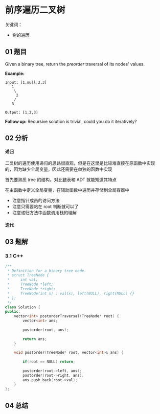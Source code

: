 # 前序遍历二叉树
关键词：

- 树的遍历

## 01 题目

Given a binary tree, return the *preorder* traversal of its nodes' values.

**Example:**

```
Input: [1,null,2,3]
   1
    \
     2
    /
   3

Output: [1,2,3]
```

**Follow up:** Recursive solution is trivial, could you do it iteratively?

## 02 分析

#### 递归

二叉树的遍历使用递归的思路很直观，但是在这里是比较难直接在原函数中实现的，因为缺少全局变量，因此还需要在单独的函数中实现

首先要熟悉 tree 的结构，对比链表和 ADT 就能知道其特点

在主函数中定义全局变量，在辅助函数中遍历并存储到全局容器中

- 注意指针成员的访问方法
- 注意只需要站在 root 判断就可以了
- 注意递归方法中函数调用栈的理解

#### 迭代



## 03 题解

### 3.1 C++

```c++
/**
 * Definition for a binary tree node.
 * struct TreeNode {
 *     int val;
 *     TreeNode *left;
 *     TreeNode *right;
 *     TreeNode(int x) : val(x), left(NULL), right(NULL) {}
 * };
 */
class Solution {
public:
    vector<int> postorderTraversal(TreeNode* root) {
        vector<int> ans;
        
        postorder(root, ans);
        
        return ans;
    }
    
    void postorder(TreeNode* root, vector<int>& ans) {
        
        if(root == NULL) return;
        
        postorder(root->left, ans);
        postorder(root->right, ans);
        ans.push_back(root->val);
    }
};
```

## 04 总结

